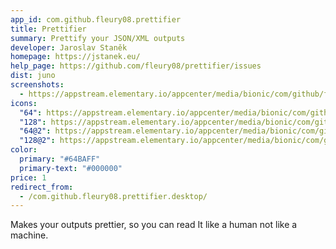 ```yaml
---
app_id: com.github.fleury08.prettifier
title: Prettifier
summary: Prettify your JSON/XML outputs
developer: Jaroslav Staněk
homepage: https://jstanek.eu/
help_page: https://github.com/fleury08/prettifier/issues
dist: juno
screenshots:
  - https://appstream.elementary.io/appcenter/media/bionic/com/github/fleury08.prettifier/95F5FD1CD7C1DBE03B38077691E5B235/screenshots/image-1_orig.png
icons:
  "64": https://appstream.elementary.io/appcenter/media/bionic/com/github/fleury08.prettifier/95F5FD1CD7C1DBE03B38077691E5B235/icons/64x64/com.github.fleury08.prettifier_com.github.fleury08.prettifier.png
  "128": https://appstream.elementary.io/appcenter/media/bionic/com/github/fleury08.prettifier/95F5FD1CD7C1DBE03B38077691E5B235/icons/128x128/com.github.fleury08.prettifier_com.github.fleury08.prettifier.png
  "64@2": https://appstream.elementary.io/appcenter/media/bionic/com/github/fleury08.prettifier/95F5FD1CD7C1DBE03B38077691E5B235/icons/64x64@2/com.github.fleury08.prettifier_com.github.fleury08.prettifier.png
  "128@2": https://appstream.elementary.io/appcenter/media/bionic/com/github/fleury08.prettifier/95F5FD1CD7C1DBE03B38077691E5B235/icons/128x128@2/com.github.fleury08.prettifier_com.github.fleury08.prettifier.png
color:
  primary: "#64BAFF"
  primary-text: "#000000"
price: 1
redirect_from:
  - /com.github.fleury08.prettifier.desktop/
---
```


<p>Makes your outputs prettier, so you can read It like a human not like a machine.</p>